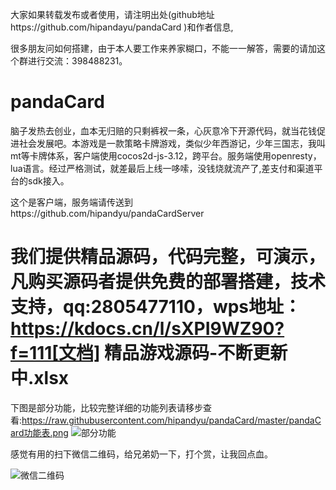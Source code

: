 大家如果转载发布或者使用，请注明出处(github地址https://github.com/hipandayu/pandaCard )和作者信息, 

很多朋友问如何搭建，由于本人要工作来养家糊口，不能一一解答，需要的请加这个群进行交流：398488231。
# pandaCard
脑子发热去创业，血本无归赔的只剩裤衩一条，心灰意冷下开源代码，就当花钱促进社会发展吧。本游戏是一款策略卡牌游戏，类似少年西游记，少年三国志，我叫mt等卡牌体系，客户端使用cocos2d-js-3.12，跨平台。服务端使用openresty，lua语言。经过严格测试，就差最后上线一哆嗦，没钱烧就流产了,差支付和渠道平台的sdk接入。

这个是客户端，服务端请传送到https://github.com/hipandyu/pandaCardServer

# 我们提供精品源码，代码完整，可演示，凡购买源码者提供免费的部署搭建，技术支持，qq:2805477110，wps地址：https://kdocs.cn/l/sXPI9WZ90?f=111[文档] 精品游戏源码-不断更新中.xlsx

下图是部分功能，比较完整详细的功能列表请移步查看:https://raw.githubusercontent.com/hipandyu/pandaCard/master/pandaCard功能表.png
![部分功能](https://raw.githubusercontent.com/hipandyu/pandaCard/master/主要功能%402x.png)


感觉有用的扫下微信二维码，给兄弟奶一下，打个赏，让我回点血。

![微信二维码](https://raw.githubusercontent.com/hipandayu/pandaCard/master/%E5%BE%AE%E4%BF%A1%E4%BA%8C%E7%BB%B4%E7%A0%81.png)

